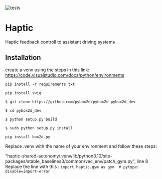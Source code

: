 ![tests](https://github.com/AbdelrahmanAbdelgwad/haptic/workflows/test/badge.svg)
# Haptic
Haptic feedback controll to assistant driving systems


## Installation

create a venv using the steps in this link:
https://code.visualstudio.com/docs/python/environments

`pip install -r requirements.txt`

`pip install swig`

`$ git clone https://github.com/pybox2d/pybox2d pybox2d_dev`

`$ cd pybox2d_dev`

`$ python setup.py build`

`$ sudo python setup.py install`

`pip install box2d-py`

Replace .venv with the name of your environment and follow these steps:

"haptic-shared-autonomy/.venv/lib/python3.10/site-packages/stable_baselines3/common/vec_env/patch_gym.py", line 8
Replace the line with this :
    `import haptic.gym as gym  # pytype: disable=import-error`
 

